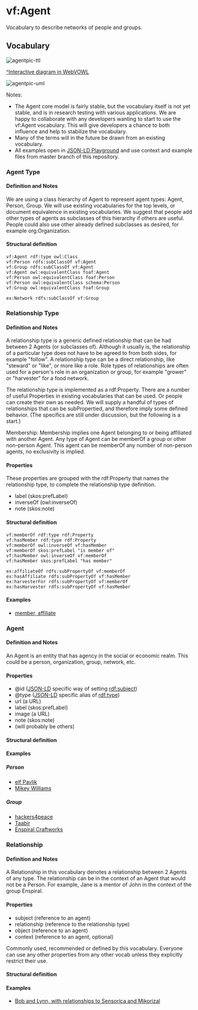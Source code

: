 # vf:Agent

Vocabulary to describe networks of people and groups.

## Vocabulary

![agentpic-ttl](https://raw.githubusercontent.com/valueflows/agent/master/images/agent-vowl.png)

[^Interactive diagram in WebVOWL](http://vowl.visualdataweb.org/webvowl/index.html#iri=https://raw.githubusercontent.com/valueflows/agent/master/agent.ttl)

![agentpic-uml](https://raw.githubusercontent.com/valueflows/agent/master/images/agent-uml.png)

Notes:
* The Agent core model is fairly stable, but the vocabulary itself is not yet stable,
and is in research testing with various applications. We are happy to collaborate with any developers
wanting to start to use the vf:Agent vocabulary. This will give developers a chance to both influence and
help to stabilize the vocabulary.
* Many of the terms will in the future be drawn from an existing vocabulary.
* All examples open in [JSON-LD Playground](http://json-ld.org/playground)
and use context and example files from master branch of this repository.

### Agent Type

#### Definition and Notes

We are using a class hierarchy of Agent to represent agent types: Agent, Person, Group.
We will use existing vocabularies for the top levels, or document equivalence in existing vocabularies.
We suggest that people add other types of agents as subclasses of this hierarchy if others are useful.
People could also use other already defined subclasses as desired, for example org:Organization.

#### Structural definition

```
vf:Agent rdf:type owl:Class
vf:Person rdfs:subClassOf vf:Agent
vf:Group rdfs:subClassOf vf:Agent
vf:Agent owl:equivalentClass foaf:Agent
vf:Person owl:equivalentClass foaf:Person
vf:Person owl:equivalentClass schema:Person
vf:Group owl:equivalentClass foaf:Group
```
```
ex:Network rdfs:subClassOf vf:Group
```

### Relationship Type

#### Definition and Notes

A relationship type is a generic defined relationship that can be had between 2 Agents (or subclasses of).
Although it usually is, the relationship of a particular type does not have to be agreed to from both sides, for example "follow".
A relationship type can be a direct relationship, like "steward" or "like", or more like a role.
Role types of relationships are often used for a person's role in an organization or group,
for example "grower" or "harvester" for a food network.

The relationship type is implemented as a rdf:Property.
There are a number of useful Properties in existing vocabularies that can be used.
Or people can create their own as needed.  We will supply a handful of types of relationships that can be subPropertied,
and therefore imply some defined behavior. (The specifics are still under discussion, but the following is a start.)

Membership: Membership implies one Agent belonging to or being affiliated with another Agent.
Any type of Agent can be memberOf a group or other non-person Agent.
This agent can be memberOf any number of non-person agents, no exclusivity is implied.

#### Properties

These properties are grouped with the rdf:Property that names the relationship type, to complete the relationship type definition.

* label (skos:prefLabel)
* inverseOf (owl:inverseOf)
* note (skos:note)

#### Structural definition

```
vf:memberOf rdf:type rdf:Property
vf:hasMember rdf:type rdf:Property
vf:memberOf owl:inverseOf vf:hasMember
vf:memberOf skos:prefLabel "is member of"
vf:hasMember owl:inverseOf vf:memberOf
vf:hasMember skos:prefLabel "has member"
```
```
ex:affiliateOf rdfs:subPropertyOf vf:memberOf
ex:hasAffiliate rdfs:subPropertyOf vf:hasMember
ex:harvesterFor rdfs:subPropertyOf vf:memberOf
ex:hasHarvester rdfs:subPropertyOf vf:hasMember
```

#### Examples

* [member, affiliate](http://json-ld.org/playground/#startTab=tab-expanded&json-ld=https%3A%2F%2Fraw.githubusercontent.com%2Fvalueflows%2Fagent%2Fmaster%2Fexamples%2Fnrp-relationshiptypes.jsonld)

### Agent

#### Definition and Notes

An Agent is an entity that has agency in the social or economic realm.  This could be a person, organization, group, network, etc.

#### Properties

* @id ([JSON-LD](http://www.w3.org/TR/json-ld/) specific way of setting [rdf:subject](http://www.w3.org/TR/rdf-schema/#ch_subject))
* @type ([JSON-LD](http://www.w3.org/TR/json-ld/) specific alias of [rdf:type](http://www.w3.org/TR/rdf-schema/#ch_type))
* url (a URL)
* label (skos:prefLabel)
* image (a URL)
* note (skos:note)
* (will probably be others)

#### Structural definition


#### Examples

##### Person

* [elf Pavlik](http://json-ld.org/playground/#startTab=tab-compacted&json-ld=https%3A%2F%2Frawgit.com%2Fvalueflows%2Fagent%2Fmaster%2Fexamples%2Felf-pavlik.jsonld&context=https%3A%2F%2Frawgit.com%2Fvalueflows%2Fagent%2Fmaster%2Fexamples%2Felf-pavlik.jsonld)
* [Mikey Williams](http://json-ld.org/playground/#startTab=tab-compacted&json-ld=https%3A%2F%2Frawgit.com%2Fvalueflows%2Fagent%2Fmaster%2Fexamples%2Fmikey.jsonld&context=https%3A%2F%2Frawgit.com%2Fvalueflows%2Fagent%2Fmaster%2Fexamples%2Fmikey.jsonld)

##### Group

* [hackers4peace](http://json-ld.org/playground/#startTab=tab-compacted&json-ld=https%3A%2F%2Frawgit.com%2Fvalueflows%2Fagent%2Fmaster%2Fexamples%2Fhackers4peace.jsonld&context=https%3A%2F%2Frawgit.com%2Fvalueflows%2Fagent%2Fmaster%2Fexamples%2Fhackers4peace.jsonld)
* [Taabir](http://json-ld.org/playground/#startTab=tab-compacted&json-ld=https%3A%2F%2Frawgit.com%2Fvalueflows%2Fagent%2Fmaster%2Fexamples%2Ftaabir.jsonld&context=https%3A%2F%2Frawgit.com%2Fvalueflows%2Fagent%2Fmaster%2Fexamples%2Ftaabir.jsonld)
* [Enspiral Craftworks](http://json-ld.org/playground/#startTab=tab-compacted&json-ld=https%3A%2F%2Frawgit.com%2Fvalueflows%2Fagent%2Fmaster%2Fexamples%2Fcraftworks.jsonld&context=https%3A%2F%2Frawgit.com%2Fvalueflows%2Fagent%2Fmaster%2Fexamples%2Fcraftworks.jsonld)


### Relationship

#### Definition and Notes

A Relationship in this vocabulary denotes a relationship between 2 Agents of any type.
The relationship can be in the context of an Agent that would not be a Person.
For example, Jane is a mentor of John in the context of the group Enspiral.

#### Properties

* subject (reference to an agent)
* relationship (reference to the relationship type)
* object (reference to an agent)
* context (reference to an agent, optional)

Commonly used, recommended or defined by this vocabulary. Everyone can use any other properties from any other vocab unless they explicitly restrict their use.

#### Structural definition



#### Examples
* [Bob and Lynn, with relationships to Sensorica and Mikorizal](http://json-ld.org/playground/#startTab=tab-compacted&json-ld=https%3A%2F%2Frawgit.com%2Fvalueflows%2Fagent%2Fmaster%2Fexamples%2Fbobandlynn.jsonld&context=https%3A%2F%2Frawgit.com%2Fvalueflows%2Fagent%2Fmaster%2Fexamples%2Fbobandlynn.jsonld)
